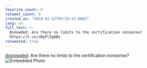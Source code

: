 ```yaml
---
favorite_count: 0
retweet_count: 0
created_at: "2019-01-22T09:58:43.000Z"
lang: en
full_text: >-
  @snowded: Are there no limits to the certification nonsense?
  https://t.co/iByPlZgABx
retweeted: true
---
```


[@snowded](https://twitter.com/snowded): Are there no limits to the
certification nonsense?
![Embedded Photo](https://twitter-media-coderbyheart.s3.eu-north-1.amazonaws.com/1087650760433848320-DxgYZ-fX0AEJV94.jpg)
